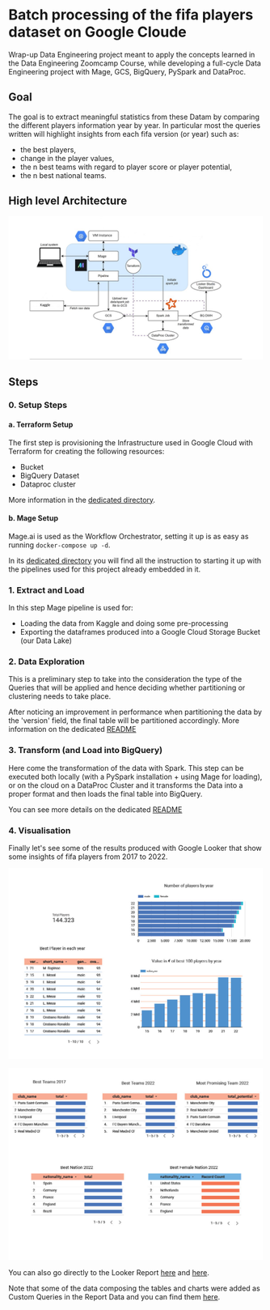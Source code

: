 # Batch processing of the fifa players dataset on Google Cloude
Wrap-up Data Engineering project meant to apply the concepts learned in the Data Engineering Zoomcamp Course, while developing a full-cycle Data Engineering project with Mage, GCS, BigQuery, PySpark and DataProc.

## Goal

The goal is to extract meaningful statistics from these Datam by comparing the different players information year by year. 
In particular most the queries written will highlight insights from each fifa version (or year) such as:
* the best players,
* change in the player values,
* the n best teams with regard to player score or player potential,
* the n best national teams.

## High level Architecture

![Project Architecture](https://github.com/lorenzomighie/batch-processing-fifa-dataset-on-gcp/blob/main/images/architecture.jpg)

## Steps

### 0. Setup Steps

#### a. Terraform Setup

The first step is provisioning the Infrastructure used in Google Cloud with Terraform for creating the following resources:
* Bucket
* BigQuery Dataset
* Dataproc cluster

More information in the [dedicated directory](https://github.com/lorenzomighie/batch-processing-fifa-dataset-on-gcp/tree/main/terraform).

#### b. Mage Setup

Mage.ai is used as the Workflow Orchestrator, setting it up is as easy as running `docker-compose up -d`.

In its [dedicated directory](https://github.com/lorenzomighie/batch-processing-fifa-dataset-on-gcp/tree/main/mage) you will find all the instruction to starting it up with the pipelines used for this project already embedded in it.
   
### 1. Extract and Load

In this step Mage pipeline is used for:
* Loading the data from Kaggle and doing some pre-processing
* Exporting the dataframes produced into a Google Cloud Storage Bucket (our Data Lake)

### 2. Data Exploration

This is a preliminary step to take into the consideration the type of the Queries that will be applied and hence deciding whether partitioning or clustering needs to take place. 

After noticing an improvement in performance when partitioning the data by the 'version' field, the final table will be partitioned accordingly.
More information on the dedicated [README](https://github.com/lorenzomighie/batch-processing-fifa-dataset-on-gcp/blob/main/bigquery/README.md)

### 3. Transform (and Load into BigQuery)

Here come the transformation of the data with Spark.
This step can be executed both locally (with a PySpark installation + using Mage for loading), or on the cloud on a DataProc Cluster and it transforms the Data into a proper format and then loads the final table into BigQuery.

You can see more details on the dedicated [README](https://github.com/lorenzomighie/batch-processing-fifa-dataset-on-gcp/blob/main/bigquery/README.md)

### 4. Visualisation

Finally let's see some of the results produced with Google Looker that show some insights of fifa players from 2017 to 2022.

![Fifa Players Statistics](https://github.com/lorenzomighie/batch-processing-fifa-dataset-on-gcp/blob/main/images/fifa_stats.jpg)

![Fifa Players Teams and National Team Statistics](https://github.com/lorenzomighie/batch-processing-fifa-dataset-on-gcp/blob/main/images/fifa_team_stats.jpg)

You can also go directly to the Looker Report [here](https://lookerstudio.google.com/reporting/c62af307-5e4b-4baf-a798-2ab39f905be8) and [here](https://lookerstudio.google.com/reporting/67a602f4-1d66-4820-aebc-2c7a1075a654).

Note that some of the data composing the tables and charts were added as Custom Queries in the Report Data and you can find them [here](https://github.com/lorenzomighie/batch-processing-fifa-dataset-on-gcp/blob/main/bigquery/queries_partition.sql).




